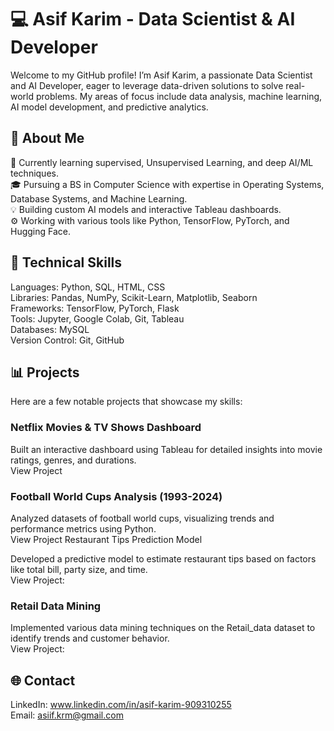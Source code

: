 # 💻 Asif Karim - Data Scientist & AI Developer

Welcome to my GitHub profile! I’m Asif Karim, a passionate Data Scientist and AI Developer, 
eager to leverage data-driven solutions to solve real-world problems. My areas of focus include data analysis, 
machine learning, AI model development, and predictive analytics.

## 🚀 About Me

🌱 Currently learning supervised, Unsupervised Learning, and deep AI/ML techniques.  
🎓 Pursuing a BS in Computer Science with expertise in Operating Systems, Database Systems, and Machine Learning.  
💡 Building custom AI models and interactive Tableau dashboards.  
⚙️ Working with various tools like Python, TensorFlow, PyTorch, and Hugging Face.  

## 🔧 Technical Skills

Languages: Python, SQL, HTML, CSS  
Libraries: Pandas, NumPy, Scikit-Learn, Matplotlib, Seaborn  
Frameworks: TensorFlow, PyTorch, Flask  
Tools: Jupyter, Google Colab, Git, Tableau  
Databases: MySQL  
Version Control: Git, GitHub  
## 📊 Projects
Here are a few notable projects that showcase my skills:

### Netflix Movies & TV Shows Dashboard

Built an interactive dashboard using Tableau for detailed insights into movie ratings, genres, and durations.  
View Project
### Football World Cups Analysis (1993-2024)

Analyzed datasets of football world cups, visualizing trends and performance metrics using Python.  
View Project
Restaurant Tips Prediction Model

Developed a predictive model to estimate restaurant tips based on factors like total bill, party size, and time.  
View Project:
### Retail Data Mining

Implemented various data mining techniques on the Retail_data dataset to identify trends and customer behavior.  
View Project:

 ## 🌐 Contact  
LinkedIn: www.linkedin.com/in/asif-karim-909310255  
Email: asiif.krm@gmail.com  
